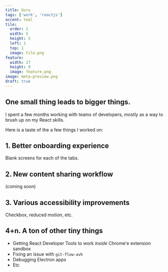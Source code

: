 ```yaml
---
title: Guru
tags: ['work', 'reactjs']
accent: teal
tile:
  order: 1
  width: 5
  height: 5
  left: 1
  top: 1
  image: tile.png
feature:
  width: 17
  height: 9
  image: feature.png
image: meta-preview.png
draft: true
---
```


## One small thing leads to bigger things.

I spent a few months working with teams of developers, mostly as a way to brush up on my React skills.

Here is a taste of the a few things I worked on:

## 1. Better onboarding experience

Blank screens for each of the tabs.

## 2. New content sharing workflow

(coming soon)

## 3. Various accessibility improvements

Checkbox, reduced motion, etc.

## 4+n. A ton of other tiny things

- Getting React Developer Tools to work _inside_ Chrome'e extension sandbox
- Fixing an issue with `git-flow-avh`
- Debugging Electron apps
- Etc

